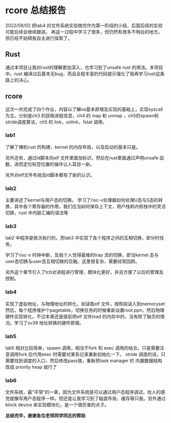 # rcore 总结报告

2022/08/02 把lab4 的文件系统实验做完作为第一阶段的小结，后面后续的实验可能后续会继续跟进。
再这一过程中学习了很多，但仍然有很多不明白的地方。但已经不妨碍我自主进行探索了。

## Rust
通过本项目让我对rust的理解更加深入，也学习到了unsafe rust 的用法。本项目中，rust 编译过后基本无bug，而且全程丰富的代码提示强化了我再学习rust这条路上的决心。

## rcore

这次一共完成了四个作业，内容以了解os基本原理及实现的基础上，实现syscall 为主。分别是ch3 的获取进程信息，ch4 的 map 和 unmap ，ch5的spawn和 stride调度算法，ch5 的 link，unlink，fstat 调用。

### lab1
了解了裸机rust 的构建，kernel 的内存布局，以及启动的基本只是。

另外还有，通过ld脚本向elf 文件里面加标识，然后在rust里面通过声明unsafe 函数，进而定位标签位置的操作让人耳目一新。

另外对elf文件布局及ld脚本都有了新的认识。

### lab2

主要讲述了kernel与用户态的切换。
学习了risc-v处理器如何处理U态与S态的转换，其中各个寄存器的作用，我们应当如何保存上下文，用户栈和内核栈中的灵活切换，rust 中内联汇编的语法等

### lab3

lab2 中程序是依次执行的，而lab3 中实现了各个程序之间的互相切换，即分时任务。

学习了risc-v 时钟中断，及我个人觉得最难的trap 流的切换，即当kernel 态与user态切换与user态互相切换的交融。这里很复杂，需要经常回顾。

另外这个章节引入了tcb对进程进行管理，模块化更好，并且方便了以后的管理及控制。

### lab4

实现了虚拟地址，与物理地址的转化。如读取elf 文件，按照段读入到memoryset 然后，每个程序维护个pagetable，切换任务的时候重新设置root ppn，然后物理硬件实现转化。不过本章还是提前把elf 文件load 的内存中的，没有除了缺页的情况。学习了sv39 地址转换的硬件原理。

### lab5 

lab5 相对比较简单，spawn 调用，相当于fork 和 exec 调用的结合。只是需要注意调用fork 后代用exec 时需要对某系记录重新初始化一下。
stride 调度的话，只需要找到调度的入口，然后修改pass值，重新把task manager 的 内置数据结构改成 priority heap 就行了

### lab6 

文件系统，最“平常”的一章，因为文件系统是可以通过用户态程序调试，给人的感觉就像写用户态程序一样。但还是让我学习到了磁盘布局，缓存等只是。另外通过block  device 来实现模块化，是一个很厉害的点子。



**总结完毕，谢谢各位老师同学同志的帮助**






